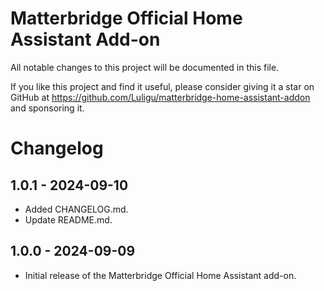 # Matterbridge Official Home Assistant Add-on

All notable changes to this project will be documented in this file.

If you like this project and find it useful, please consider giving it a star on GitHub at https://github.com/Luligu/matterbridge-home-assistant-addon and sponsoring it.

# Changelog

## 1.0.1 - 2024-09-10
- Added CHANGELOG.md.
- Update README.md.

## 1.0.0 - 2024-09-09
- Initial release of the Matterbridge Official Home Assistant add-on.
